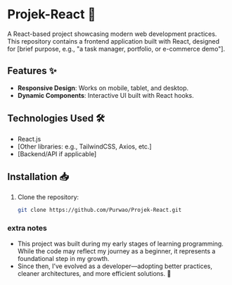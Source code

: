 # Projek-React 🚀

A React-based project showcasing modern web development practices. This repository contains a frontend application built with React, designed for [brief purpose, e.g., "a task manager, portfolio, or e-commerce demo"].


## Features ✨
- **Responsive Design**: Works on mobile, tablet, and desktop.
- **Dynamic Components**: Interactive UI built with React hooks.

## Technologies Used 🛠️
- React.js
- [Other libraries: e.g., TailwindCSS, Axios, etc.]
- [Backend/API if applicable]

## Installation 📥
1. Clone the repository:
   ```bash
   git clone https://github.com/Purwao/Projek-React.git

### extra notes
- This project was built during my early stages of learning programming. While the code may reflect my journey as a beginner, it represents a foundational step in my growth.
- Since then, I’ve evolved as a developer—adopting better practices, cleaner architectures, and more efficient solutions. 🚀 
